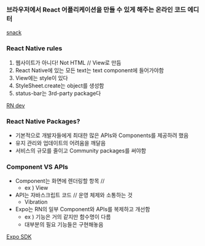 ### 브라우저에서 React 어플리케이션을 만들 수 있게 해주는 온라인 코드 에디터

[snack](https://snack.expo.dev/)

### React Native rules

1. 웹사이트가 아니다! Not HTML // View로 만듬
2. React Native에 있는 모든 text는 text component에 들어가야함
3. View에는 style이 있다
4. StyleSheet.create는 object를 생성함
5. status-bar는 3rd-party package다

[RN dev](https://reactnative.dev/docs/components-and-apis)

### React Native Packages?

- 기본적으로 개발자들에게 최대한 많은 APIs와 Components를 제공하려 했음
- 유지 관리와 업데이트의 어려움을 깨달음
- 서비스의 규모를 줄이고 Community packages를 써야함

### Component VS APIs

- Component는 화면에 렌더링할 항목 //
  - ex ) View
- API는 자바스크립트 코드 // 운영 체제와 소통하는 것
  - Vibration
- Expo는 RN의 일부 Component와 APIs를 복제하고 개선함
  - ex ) 기능은 거의 같지만 함수명이 다름
  - 대부분의 필요 기능들은 구현해놓음

[Expo SDK](https://docs.expo.dev/versions/latest/)
